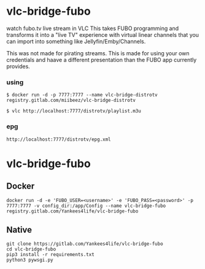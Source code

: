 # vlc-bridge-fubo

watch fubo.tv live stream in VLC
This takes FUBO programming and transforms it into a "live TV" experience with virtual linear channels that you can import into something like Jellyfin/Emby/Channels.

This was not made for pirating streams.  This is made for using your own credentials and haave a different presentation than the FUBO app currently provides.

### using

`$ docker run -d -p 7777:7777 --name vlc-bridge-distrotv registry.gitlab.com/miibeez/vlc-bridge-distrotv`

`$ vlc http://localhost:7777/distrotv/playlist.m3u`

### epg

`http://localhost:7777/distrotv/epg.xml`

# vlc-bridge-fubo



## Docker

```
docker run -d -e 'FUBO_USER=<username>' -e 'FUBO_PASS=<password>' -p 7777:7777 -v config_dir:/app/Config --name vlc-bridge-fubo registry.gitlab.com/Yankees4life/vlc-bridge-fubo
```

## Native

```
git clone https://gitlab.com/Yankees4life/vlc-bridge-fubo
cd vlc-bridge-fubo
pip3 install -r requirements.txt
python3 pywsgi.py
```